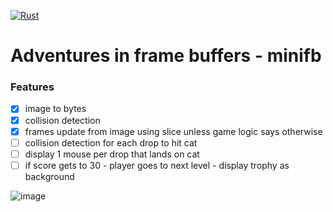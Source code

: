 [![Rust](https://github.com/RGGH/mif/actions/workflows/rust.yml/badge.svg)](https://github.com/RGGH/mif/actions/workflows/rust.yml)

# Adventures in frame buffers - minifb

### Features
- [x] image to bytes 
- [x] collision detection
- [x] frames update from image using slice unless game logic says otherwise
- [ ] collision detection for each drop to hit cat
- [ ] display 1 mouse per drop that lands on cat
- [ ] if score gets to 30 - player goes to next level - display trophy as background

![image](https://github.com/user-attachments/assets/841e855f-37fc-4941-a779-e6fe92fbdd1c)
